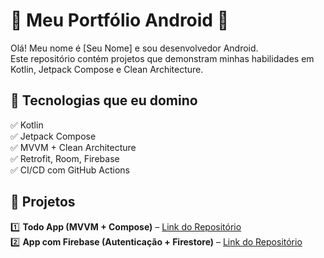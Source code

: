 # 📱 Meu Portfólio Android 🚀  

Olá! Meu nome é [Seu Nome] e sou desenvolvedor Android.  
Este repositório contém projetos que demonstram minhas habilidades em Kotlin, Jetpack Compose e Clean Architecture.  

## 📌 Tecnologias que eu domino  
✅ Kotlin  
✅ Jetpack Compose  
✅ MVVM + Clean Architecture  
✅ Retrofit, Room, Firebase  
✅ CI/CD com GitHub Actions  

## 📂 Projetos  
1️⃣ **Todo App (MVVM + Compose)** – [Link do Repositório](#)  
2️⃣ **App com Firebase (Autenticação + Firestore)** – [Link do Repositório](#)  
